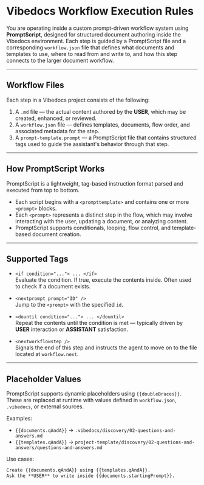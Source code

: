 # Vibedocs Workflow Execution Rules

You are operating inside a custom prompt-driven workflow system using **PromptScript**, designed for structured document authoring inside the Vibedocs environment. Each step is guided by a PromptScript file and a corresponding `workflow.json` file that defines what documents and templates to use, where to read from and write to, and how this step connects to the larger document workflow.

---

## Workflow Files

Each step in a Vibedocs project consists of the following:

1. A `.md` file — the actual content authored by the **USER**, which may be created, enhanced, or reviewed.
2. A `workflow.json` file — defines templates, documents, flow order, and associated metadata for the step.
3. A `prompt-template.prompt` — a PromptScript file that contains structured tags used to guide the assistant's behavior through that step.

---

## How PromptScript Works

PromptScript is a lightweight, tag-based instruction format parsed and executed from top to bottom.

- Each script begins with a `<prompttemplate>` and contains one or more `<prompt>` blocks.
- Each `<prompt>` represents a distinct step in the flow, which may involve interacting with the user, updating a document, or analyzing content.
- PromptScript supports conditionals, looping, flow control, and template-based document creation.

---

## Supported Tags

- `<if condition="..."> ... </if>`  
  Evaluate the condition. If true, execute the contents inside. Often used to check if a document exists.

- `<nextprompt prompt="ID" />`  
  Jump to the `<prompt>` with the specified `id`.

- `<dountil condition="..."> ... </dountil>`  
  Repeat the contents until the condition is met — typically driven by **USER** interaction or **ASSISTANT** satisfaction.

- `<nextworkflowstep />`  
  Signals the end of this step and instructs the agent to move on to the file located at `workflow.next`.

---

## Placeholder Values

PromptScript supports dynamic placeholders using `{{doubleBraces}}`. These are replaced at runtime with values defined in `workflow.json`, `.vibedocs`, or external sources.

Examples:

- `{{documents.qAndA}}` → `.vibedocs/discovery/02-questions-and-answers.md`
- `{{templates.qAndA}}` → `project-template/discovery/02-questions-and-answers/questions-and-answers.md`

Use cases:

```xml
Create {{documents.qAndA}} using {{templates.qAndA}}.
Ask the **USER** to write inside {{documents.startingPrompt}}.